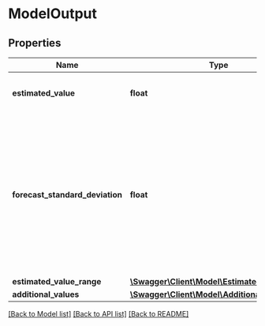 # ModelOutput

## Properties
Name | Type | Description | Notes
------------ | ------------- | ------------- | -------------
**estimated_value** | **float** | Estimated rental value of the property. | [optional] 
**forecast_standard_deviation** | **float** | Estimated Rental Forecast Standard Deviation - (Actual Rental value will fall within +/- one FSD of the estimated rental value 68 percent of the time.) | [optional] 
**estimated_value_range** | [**\Swagger\Client\Model\EstimatedValueRange**](EstimatedValueRange.md) |  | [optional] 
**additional_values** | [**\Swagger\Client\Model\AdditionalValues**](AdditionalValues.md) |  | [optional] 

[[Back to Model list]](../../README.md#documentation-for-models) [[Back to API list]](../../README.md#documentation-for-api-endpoints) [[Back to README]](../../README.md)

